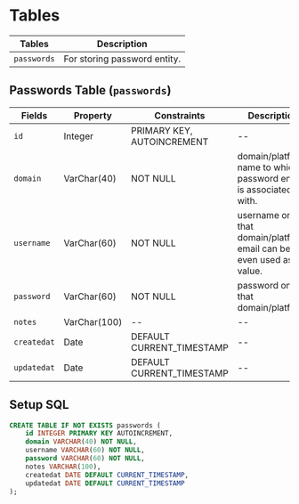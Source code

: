 
# Tables

| Tables      | Description                  |
| ----------- | ---------------------------- |
| `passwords` | For storing password entity. |

## Passwords Table (`passwords`)

| Fields      | Property     | Constraints                    | Description                                                          |
| ----------- | ------------ | ------------------------------ | -------------------------------------------------------------------- |
| `id`        | Integer      | PRIMARY KEY, AUTOINCREMENT     | --                                                                   |
| `domain`    | VarChar(40)  | NOT NULL                       | domain/platform name to which password entity is associated with.   |
| `username`  | VarChar(60)  | NOT NULL                       | username on that domain/platform. email can be even used as a value. |
| `password`  | VarChar(60)  | NOT NULL                       | password on that domain/platform                                     |
| `notes`     | VarChar(100) | --                             | --                                                                   |
| `createdat` | Date         | DEFAULT CURRENT_TIMESTAMP      | --                                                                   |
| `updatedat` | Date         | DEFAULT CURRENT_TIMESTAMP      | --                                                                   |

## Setup SQL

```sql
CREATE TABLE IF NOT EXISTS passwords (
    id INTEGER PRIMARY KEY AUTOINCREMENT,
    domain VARCHAR(40) NOT NULL,
    username VARCHAR(60) NOT NULL,
    password VARCHAR(60) NOT NULL,
    notes VARCHAR(100),
    createdat DATE DEFAULT CURRENT_TIMESTAMP,
    updatedat DATE DEFAULT CURRENT_TIMESTAMP
);
```
